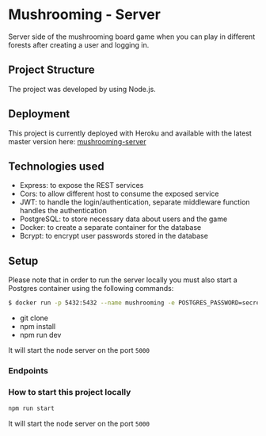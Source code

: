 # Mushrooming - Server
Server side of the mushrooming board game when you can play in different forests after creating a user and logging in.

## Project Structure
The project was developed by using Node.js.

## Deployment 
This project is currently deployed with Heroku and available with the latest master version here: [mushrooming-server](https://mushrooming-server.herokuapp.com)

    
## Technologies used
- Express: to expose the REST services
- Cors: to allow different host to consume the exposed service
- JWT: to handle the login/authentication, separate middleware function handles the authentication
- PostgreSQL: to store necessary data about users and the game
- Docker: to create a separate container for the database
- Bcrypt: to encrypt user passwords stored in the database

## Setup
Please note that in order to run the server locally you must also start a Postgres container
using the following commands:

```bash
$ docker run -p 5432:5432 --name mushrooming -e POSTGRES_PASSWORD=secret -d postgres
```
- git clone
- npm install
- npm run dev

It will start the node server on the port `5000`

### Endpoints




### How to start this project locally
```sh 
npm run start
```
It will start the node server on the port `5000`

